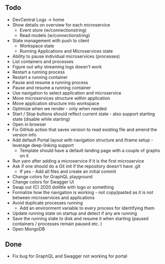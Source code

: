 #

## Todo

* DevCentral Logs -> home
* Show details on overview for each microservice
  * Event store (w/connectionstring)
  * Read models (w/connectionstring)
* State management with push to client
  * Workspace state
  * Running Applications and Microservices state
* Ability to pause individual microservices (processes)
* List containers and processes
* Figure out why streaming logs doesn't work
* Restart a running process
* Restart a running container
* Pause and resume a running process
* Pause and resume a running container
* Use navigation to select application and microservice
* Move microservices structure within application
* Move application structure into workspace
* Optimize when we render - only when needed
* Start / Stop buttons should reflect current state - also support starting state (disable while starting)
* Open in browser
* Fix GitHub action that saves version to read existing file and amend the version info
* Add default Portal layout with navigation structure and iframe setup - leverage deep-linking support
  * Template should have a default landing page with a couple of graphs on it
* Run yarn after adding a microservice if it is the first microservice
* Ask if one should do a Git init if the repository doesn't have .git
  * If yes - Add all files and create an initial commit
* Change colors for GraphQL playground
* Change colors for Swagger UI
* Swap out (C) 2020 dolittle with logo or something
* Formalize how the navigation is working - not copy/pasted as it is not between microservices and applications
* Avoid duplicate processes running
  * Add an environment variable to every process for identifying them
* Update running state on startup and detect if any are running
* Save the running state to disk and resume it when starting (paused containers / processes remain paused etc. )
* Open MongoDB

## Done

* Fix bug for GraphQL and Swagger not working for portal
